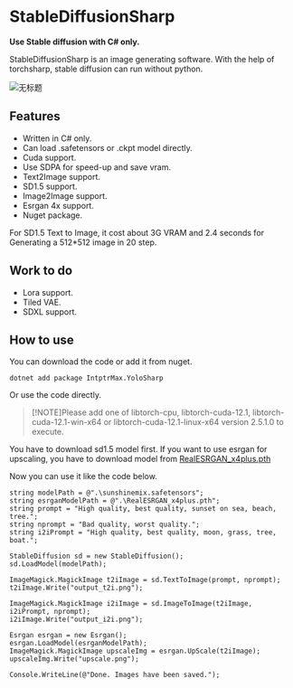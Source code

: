 # StableDiffusionSharp

**Use Stable diffusion with C# only.**

StableDiffusionSharp is an image generating software. With the help of torchsharp, stable diffusion can run without python.

![无标题](https://github.com/user-attachments/assets/5c19e26e-52d3-45eb-aa15-ae27351dfabd)

## Features

- Written in C# only.
- Can load .safetensors or .ckpt model directly.
- Cuda support.
- Use SDPA for speed-up and save vram.
- Text2Image support.
- SD1.5 support.
- Image2Image support.
- Esrgan 4x support.
- Nuget package.

For SD1.5 Text to Image, it cost about 3G VRAM and 2.4 seconds for Generating a 512*512 image in 20 step.

## Work to do

- Lora support.
- Tiled VAE.
- SDXL support.

## How to use

You can download the code or add it from nuget.

    dotnet add package IntptrMax.YoloSharp

Or use the code directly.

> [!NOTE]Please add one of libtorch-cpu, libtorch-cuda-12.1, libtorch-cuda-12.1-win-x64 or libtorch-cuda-12.1-linux-x64 version 2.5.1.0 to execute.

You have to download sd1.5 model first.
If you want to use esrgan for upscaling, you have to download model from [RealESRGAN_x4plus.pth](https://github.com/xinntao/Real-ESRGAN/releases/download/v0.1.0/RealESRGAN_x4plus.pth)

Now you can use it like the code below.

    string modelPath = @".\sunshinemix.safetensors";
    string esrganModelPath = @".\RealESRGAN_x4plus.pth";
    string prompt = "High quality, best quality, sunset on sea, beach, tree.";
    string nprompt = "Bad quality, worst quality.";
    string i2iPrompt = "High quality, best quality, moon, grass, tree, boat.";

    StableDiffusion sd = new StableDiffusion();
    sd.LoadModel(modelPath);

    ImageMagick.MagickImage t2iImage = sd.TextToImage(prompt, nprompt);
    t2iImage.Write("output_t2i.png");

    ImageMagick.MagickImage i2iImage = sd.ImageToImage(t2iImage, i2iPrompt, nprompt);
    i2iImage.Write("output_i2i.png");

    Esrgan esrgan = new Esrgan();
    esrgan.LoadModel(esrganModelPath);
    ImageMagick.MagickImage upscaleImg = esrgan.UpScale(t2iImage);
    upscaleImg.Write("upscale.png");

    Console.WriteLine(@"Done. Images have been saved.");
